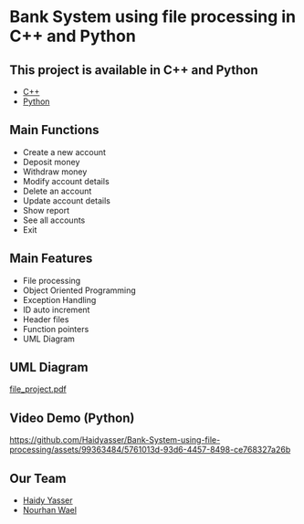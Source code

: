 # Bank System using file processing in C++ and Python

## This project is available in C++ and Python
- [C++](cpp_version)
- [Python](python_version)


## Main Functions
- Create a new account
- Deposit money
- Withdraw money
- Modify account details
- Delete an account
- Update account details
- Show report
- See all accounts
- Exit

## Main Features
- File processing
- Object Oriented Programming
- Exception Handling
- ID auto increment
- Header files
- Function pointers
- UML Diagram

## UML Diagram
[file_project.pdf](https://github.com/Haidyasser/Bank-System-using-file-processing/files/11522111/file_project.pdf)

## Video Demo (Python)
https://github.com/Haidyasser/Bank-System-using-file-processing/assets/99363484/5761013d-93d6-4457-8498-ce768327a26b

## Our Team
- [Haidy Yasser](https://github.com/Haidyasser)
- [Nourhan Wael](https://github.com/Nourhan-Wael)
